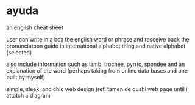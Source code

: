 # ayuda

<p>an english cheat sheet</p>
<p>user can write in a box the english word or phrase and resceive back the pronunciatoon guide in international alphabet thing and native alphabet (selected)</p>
<p>also include information such as iamb, trochee, pyrric, spondee and an explanation of the word (perhaps taking from online data bases and one built by myself)</p>
<p>simple, sleek, and chic web design (ref. tamen de gushi web page until i attatch a diagram</p>
